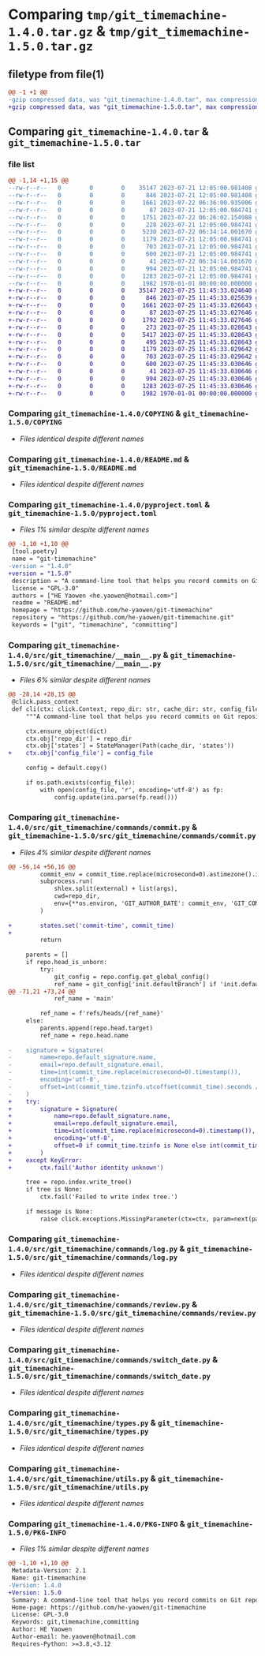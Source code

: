 # Comparing `tmp/git_timemachine-1.4.0.tar.gz` & `tmp/git_timemachine-1.5.0.tar.gz`

## filetype from file(1)

```diff
@@ -1 +1 @@
-gzip compressed data, was "git_timemachine-1.4.0.tar", max compression
+gzip compressed data, was "git_timemachine-1.5.0.tar", max compression
```

## Comparing `git_timemachine-1.4.0.tar` & `git_timemachine-1.5.0.tar`

### file list

```diff
@@ -1,14 +1,15 @@
--rw-r--r--   0        0        0    35147 2023-07-21 12:05:00.981408 git_timemachine-1.4.0/COPYING
--rw-r--r--   0        0        0      846 2023-07-21 12:05:00.981408 git_timemachine-1.4.0/README.md
--rw-r--r--   0        0        0     1661 2023-07-22 06:36:00.935006 git_timemachine-1.4.0/pyproject.toml
--rw-r--r--   0        0        0       87 2023-07-21 12:05:00.984741 git_timemachine-1.4.0/src/git_timemachine/__init__.py
--rw-r--r--   0        0        0     1751 2023-07-22 06:26:02.154988 git_timemachine-1.4.0/src/git_timemachine/__main__.py
--rw-r--r--   0        0        0      228 2023-07-21 12:05:00.984741 git_timemachine-1.4.0/src/git_timemachine/commands/__init__.py
--rw-r--r--   0        0        0     5230 2023-07-22 06:34:14.001670 git_timemachine-1.4.0/src/git_timemachine/commands/commit.py
--rw-r--r--   0        0        0     1179 2023-07-21 12:05:00.984741 git_timemachine-1.4.0/src/git_timemachine/commands/log.py
--rw-r--r--   0        0        0      703 2023-07-21 12:05:00.984741 git_timemachine-1.4.0/src/git_timemachine/commands/review.py
--rw-r--r--   0        0        0      600 2023-07-21 12:05:00.984741 git_timemachine-1.4.0/src/git_timemachine/commands/switch_date.py
--rw-r--r--   0        0        0       41 2023-07-22 06:34:14.001670 git_timemachine-1.4.0/src/git_timemachine/config.py
--rw-r--r--   0        0        0      994 2023-07-21 12:05:00.984741 git_timemachine-1.4.0/src/git_timemachine/types.py
--rw-r--r--   0        0        0     1283 2023-07-21 12:05:00.984741 git_timemachine-1.4.0/src/git_timemachine/utils.py
--rw-r--r--   0        0        0     1982 1970-01-01 00:00:00.000000 git_timemachine-1.4.0/PKG-INFO
+-rw-r--r--   0        0        0    35147 2023-07-25 11:45:33.024640 git_timemachine-1.5.0/COPYING
+-rw-r--r--   0        0        0      846 2023-07-25 11:45:33.025639 git_timemachine-1.5.0/README.md
+-rw-r--r--   0        0        0     1661 2023-07-25 11:45:33.026643 git_timemachine-1.5.0/pyproject.toml
+-rw-r--r--   0        0        0       87 2023-07-25 11:45:33.027646 git_timemachine-1.5.0/src/git_timemachine/__init__.py
+-rw-r--r--   0        0        0     1792 2023-07-25 11:45:33.027646 git_timemachine-1.5.0/src/git_timemachine/__main__.py
+-rw-r--r--   0        0        0      273 2023-07-25 11:45:33.028643 git_timemachine-1.5.0/src/git_timemachine/commands/__init__.py
+-rw-r--r--   0        0        0     5417 2023-07-25 11:45:33.028643 git_timemachine-1.5.0/src/git_timemachine/commands/commit.py
+-rw-r--r--   0        0        0      495 2023-07-25 11:45:33.028643 git_timemachine-1.5.0/src/git_timemachine/commands/init.py
+-rw-r--r--   0        0        0     1179 2023-07-25 11:45:33.029642 git_timemachine-1.5.0/src/git_timemachine/commands/log.py
+-rw-r--r--   0        0        0      703 2023-07-25 11:45:33.029642 git_timemachine-1.5.0/src/git_timemachine/commands/review.py
+-rw-r--r--   0        0        0      600 2023-07-25 11:45:33.030646 git_timemachine-1.5.0/src/git_timemachine/commands/switch_date.py
+-rw-r--r--   0        0        0       41 2023-07-25 11:45:33.030646 git_timemachine-1.5.0/src/git_timemachine/config.py
+-rw-r--r--   0        0        0      994 2023-07-25 11:45:33.030646 git_timemachine-1.5.0/src/git_timemachine/types.py
+-rw-r--r--   0        0        0     1283 2023-07-25 11:45:33.030646 git_timemachine-1.5.0/src/git_timemachine/utils.py
+-rw-r--r--   0        0        0     1982 1970-01-01 00:00:00.000000 git_timemachine-1.5.0/PKG-INFO
```

### Comparing `git_timemachine-1.4.0/COPYING` & `git_timemachine-1.5.0/COPYING`

 * *Files identical despite different names*

### Comparing `git_timemachine-1.4.0/README.md` & `git_timemachine-1.5.0/README.md`

 * *Files identical despite different names*

### Comparing `git_timemachine-1.4.0/pyproject.toml` & `git_timemachine-1.5.0/pyproject.toml`

 * *Files 1% similar despite different names*

```diff
@@ -1,10 +1,10 @@
 [tool.poetry]
 name = "git-timemachine"
-version = "1.4.0"
+version = "1.5.0"
 description = "A command-line tool that helps you record commits on Git repositories at any time node."
 license = "GPL-3.0"
 authors = ["HE Yaowen <he.yaowen@hotmail.com>"]
 readme = "README.md"
 homepage = "https://github.com/he-yaowen/git-timemachine"
 repository = "https://github.com/he-yaowen/git-timemachine.git"
 keywords = ["git", "timemachine", "committing"]
```

### Comparing `git_timemachine-1.4.0/src/git_timemachine/__main__.py` & `git_timemachine-1.5.0/src/git_timemachine/__main__.py`

 * *Files 6% similar despite different names*

```diff
@@ -28,14 +28,15 @@
 @click.pass_context
 def cli(ctx: click.Context, repo_dir: str, cache_dir: str, config_file: str):
     """A command-line tool that helps you record commits on Git repositories at any time node."""
 
     ctx.ensure_object(dict)
     ctx.obj['repo_dir'] = repo_dir
     ctx.obj['states'] = StateManager(Path(cache_dir, 'states'))
+    ctx.obj['config_file'] = config_file
 
     config = default.copy()
 
     if os.path.exists(config_file):
         with open(config_file, 'r', encoding='utf-8') as fp:
             config.update(ini.parse(fp.read()))
```

### Comparing `git_timemachine-1.4.0/src/git_timemachine/commands/commit.py` & `git_timemachine-1.5.0/src/git_timemachine/commands/commit.py`

 * *Files 4% similar despite different names*

```diff
@@ -56,14 +56,16 @@
         commit_env = commit_time.replace(microsecond=0).astimezone().isoformat()
         subprocess.run(
             shlex.split(external) + list(args),
             cwd=repo_dir,
             env={**os.environ, 'GIT_AUTHOR_DATE': commit_env, 'GIT_COMMITTER_DATE': commit_env}
         )
 
+        states.set('commit-time', commit_time)
+
         return
 
     parents = []
     if repo.head_is_unborn:
         try:
             git_config = repo.config.get_global_config()
             ref_name = git_config['init.defaultBranch'] if 'init.defaultBranch' in git_config else 'main'
@@ -71,21 +73,24 @@
             ref_name = 'main'
 
         ref_name = f'refs/heads/{ref_name}'
     else:
         parents.append(repo.head.target)
         ref_name = repo.head.name
 
-    signature = Signature(
-        name=repo.default_signature.name,
-        email=repo.default_signature.email,
-        time=int(commit_time.replace(microsecond=0).timestamp()),
-        encoding='utf-8',
-        offset=int(commit_time.tzinfo.utcoffset(commit_time).seconds / 60)
-    )
+    try:
+        signature = Signature(
+            name=repo.default_signature.name,
+            email=repo.default_signature.email,
+            time=int(commit_time.replace(microsecond=0).timestamp()),
+            encoding='utf-8',
+            offset=0 if commit_time.tzinfo is None else int(commit_time.tzinfo.utcoffset(commit_time).seconds / 60)
+        )
+    except KeyError:
+        ctx.fail('Author identity unknown')
 
     tree = repo.index.write_tree()
     if tree is None:
         ctx.fail('Failed to write index tree.')
 
     if message is None:
         raise click.exceptions.MissingParameter(ctx=ctx, param=next(param for param in ctx.command.params if param.name == 'message'))
```

### Comparing `git_timemachine-1.4.0/src/git_timemachine/commands/log.py` & `git_timemachine-1.5.0/src/git_timemachine/commands/log.py`

 * *Files identical despite different names*

### Comparing `git_timemachine-1.4.0/src/git_timemachine/commands/review.py` & `git_timemachine-1.5.0/src/git_timemachine/commands/review.py`

 * *Files identical despite different names*

### Comparing `git_timemachine-1.4.0/src/git_timemachine/commands/switch_date.py` & `git_timemachine-1.5.0/src/git_timemachine/commands/switch_date.py`

 * *Files identical despite different names*

### Comparing `git_timemachine-1.4.0/src/git_timemachine/types.py` & `git_timemachine-1.5.0/src/git_timemachine/types.py`

 * *Files identical despite different names*

### Comparing `git_timemachine-1.4.0/src/git_timemachine/utils.py` & `git_timemachine-1.5.0/src/git_timemachine/utils.py`

 * *Files identical despite different names*

### Comparing `git_timemachine-1.4.0/PKG-INFO` & `git_timemachine-1.5.0/PKG-INFO`

 * *Files 1% similar despite different names*

```diff
@@ -1,10 +1,10 @@
 Metadata-Version: 2.1
 Name: git-timemachine
-Version: 1.4.0
+Version: 1.5.0
 Summary: A command-line tool that helps you record commits on Git repositories at any time node.
 Home-page: https://github.com/he-yaowen/git-timemachine
 License: GPL-3.0
 Keywords: git,timemachine,committing
 Author: HE Yaowen
 Author-email: he.yaowen@hotmail.com
 Requires-Python: >=3.8,<3.12
```

